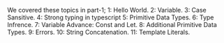We covered these topics in part-1;
  1: Hello World.
  2: Variable.
  3: Case Sansitive.
  4: Strong typing in typescript
  5: Primitive Data Types.
  6: Type Infrence.
  7: Variable Advance: Const and Let.
  8: Additional Primitive Data Types.
  9: Errors.
  10: String Concatenation.
  11: Template Literals.